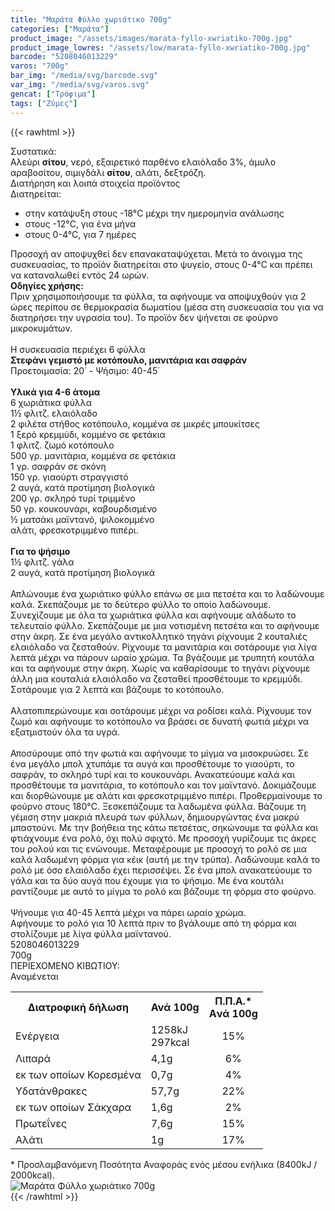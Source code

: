 ```yaml
---
title: "Μαράτα Φύλλο χωριάτικο 700g"
categories: ["Μαράτα"]
product_image: "/assets/images/marata-fyllo-xwriatiko-700g.jpg"
product_image_lowres: "/assets/low/marata-fyllo-xwriatiko-700g.jpg"
barcode: "5208046013229"
varos: "700g"
bar_img: "/media/svg/barcode.svg"
var_img: "/media/svg/varos.svg"
gencat: ["Τρόφιμα"]
tags: ["Ζύμες"]
---
```

{{< rawhtml >}}

<div class="sload265"><div class="product"><div id="sistatika">Συστατικά:</div><div class="alltext">Αλεύρι <b>σίτου</b>, νερό, εξαιρετικό παρθένο ελαιόλαδο 3%, άμυλο αραβοσίτου, σιμιγδάλι <b>σίτου</b>, αλάτι, δεξτρόζη.</div><div id="loipa">Διατήρηση και λοιπά στοιχεία προϊόντος</div><div class="alltext">Διατηρείται:<ul><li>στην κατάψυξη στους -18°C μέχρι την ημερομηνία ανάλωσης</li><li>στους -12°C, για ένα μήνα</li><li>στους 0-4°C, για 7 ημέρες</li></ul>Προσοχή αν αποψυχθεί δεν επανακαταψύχεται. Μετά το άνοιγμα της συσκευασίας, το προϊόν διατηρείται στο ψυγείο, στους 0-4°C και πρέπει να καταναλωθεί εντός 24 ωρών.</div><div class="sred sp15"><b>Οδηγίες χρήσης:</b><br>Πριν χρησιμοποιήσουμε τα φύλλα, τα αφήνουμε να αποψυχθούν για 2 ώρες περίπου σε θερμοκρασία δωματίου (µέσα στη συσκευασία του για να διατηρήσει την υγρασία του). Το προϊόν δεν ψήνεται σε φούρνο μικροκυμάτων.<br><br><div class="seee st333 sp10 sdt sfwb">Η συσκευασία περιέχει 6 φύλλα</div></div><div class="keno"></div><div class="s333 steee sp1015" style="font-weight:700">Στεφάνι γεμιστό με κοτόπουλο, μανιτάρια και σαφράν</div><div class="all2">Προετοιμασία: 20΄ - Ψήσιμο: 40-45΄<br><br><b>Υλικά για 4-6 άτομα</b><br>6 χωριάτικα φύλλα<br>1½ φλιτζ. ελαιόλαδο<br>2 φιλέτα στήθος κοτόπουλο, κομμένα σε μικρές μπουκίτσες<br>1 ξερό κρεμμύδι, κομμένο σε φετάκια<br>1 φλιτζ. ζωμό κοτόπουλο<br>500 γρ. μανιτάρια, κομμένα σε φετάκια<br>1 γρ. σαφράν σε σκόνη<br>150 γρ. γιαούρτι στραγγιστό<br>2 αυγά, κατά προτίμηση βιολογικά<br>200 γρ. σκληρό τυρί τριμμένο<br>50 γρ. κουκουνάρι, καβουρδισμένο<br>½ ματσάκι μαϊντανό, ψιλοκομμένο<br>αλάτι, φρεσκοτριμμένο πιπέρι.<br><br><b>Για το ψήσιμο</b><br>1½ φλιτζ. γάλα<br>2 αυγά, κατά προτίμηση βιολογικά<br><br>Απλώνουμε ένα χωριάτικο φύλλο επάνω σε μια πετσέτα και το λαδώνουμε καλά. Σκεπάζουμε με το δεύτερο φύλλο το οποίο λαδώνουμε. Συνεχίζουμε με όλα τα χωριάτικα φύλλα και αφήνουμε αλάδωτο το τελευταίο φύλλο. Σκεπάζουμε με μια νοτισμένη πετσέτα και το αφήνουμε στην άκρη. Σε ένα μεγάλο αντικολλητικό τηγάνι ρίχνουμε 2 κουταλιές ελαιόλαδο να ζεσταθούν. Ρίχνουμε τα μανιτάρια και σοτάρουμε για λίγα λεπτά μέχρι να πάρουν ωραίο χρώμα. Τα βγάζουμε με τρυπητή κουτάλα και τα αφήνουμε στην άκρη. Χωρίς να καθαρίσουμε το τηγάνι ρίχνουμε άλλη μια κουταλιά ελαιόλαδο να ζεσταθεί προσθέτουμε το κρεμμύδι. Σοτάρουμε για 2 λεπτά και βάζουμε το κοτόπουλο.<br><br>Αλατοπιπερώνουμε και σοτάρουμε μέχρι να ροδίσει καλά. Ρίχνουμε τον ζωμό και αφήνουμε το κοτόπουλο να βράσει σε δυνατή φωτιά μέχρι να εξατμιστούν όλα τα υγρά.<br><br>Αποσύρουμε από την φωτιά και αφήνουμε το μίγμα να μισοκρυώσει. Σε ένα μεγάλο μπολ χτυπάμε τα αυγά και προσθέτουμε το γιαούρτι, το σαφράν, το σκληρό τυρί και το κουκουνάρι. Ανακατεύουμε καλά και προσθέτουμε τα μανιτάρια, το κοτόπουλο και τον μαϊντανό. Δοκιμάζουμε και διορθώνουμε με αλάτι και φρεσκοτριμμένο πιπέρι. Προθερμαίνουμε το φούρνο στους 180°C. Ξεσκεπάζουμε τα λαδωμένα φύλλα. Βάζουμε τη γέμιση στην μακριά πλευρά των φύλλων, δημιουργώντας ένα μακρύ μπαστούνι. Με την βοήθεια της κάτω πετσέτας, σηκώνουμε τα φύλλα και φτιάχνουμε ένα ρολό, όχι πολύ σφιχτό. Με προσοχή γυρίζουμε τις άκρες του ρολού και τις ενώνουμε. Μεταφέρουμε με προσοχή το ρολό σε μια καλά λαδωμένη φόρμα για κέικ (αυτή με την τρύπα). Λαδώνουμε καλά το ρολό με όσο ελαιόλαδο έχει περισσέψει. Σε ένα μπολ ανακατεύουμε το γάλα και τα δύο αυγά που έχουμε για το ψήσιμο. Με ένα κουτάλι ραντίζουμε με αυτό το μίγμα το ρολό και βάζουμε τη φόρμα στο φούρνο.<br><br>Ψήνουμε για 40-45 λεπτά μέχρι να πάρει ωραίο χρώμα.<br>Αφήνουμε το ρολό για 10 λεπτά πριν το βγάλουμε από τη φόρμα και στολίζουμε με λίγα φύλλα μαϊντανού.</div><div class="keno"></div><div id="barcode"><div id="barimage1"></div><span id="bartext">5208046013229</span></div><div id="varos"><div id="varosimage1"></div><span id="varostext">700g</span></div><div id="kivotio">ΠΕΡΙΕΧΟΜΕΝΟ ΚΙΒΩΤΙΟΥ:<br>Αναμένεται</div><div class="tabout"><table id="diatable"><tbody><tr><th>Διατροφική δήλωση</th><th>Ανά 100g</th><th>Π.Π.Α.*<br>Aνά 100g</th></tr><tr><td class="texr2">Ενέργεια</td><td class="texr">1258kJ<br>297kcal</td><td class="texr" style="text-align:center">15%</td></tr><tr><td class="texr2">Λιπαρά</td><td class="texr">4,1g</td><td class="texr" style="text-align:center">6%</td></tr><tr><td class="gray">εκ των οποίων Κορεσµένα</td><td class="gray2">0,7g</td><td class="gray2" style="text-align:center">4%</td></tr><tr><td class="texr2">Yδατάνθρακες</td><td class="texr">57,7g</td><td class="texr" style="text-align:center">22%</td></tr><tr><td class="gray">εκ των οποίων Σάκχαρα</td><td class="gray2">1,6g</td><td class="gray2" style="text-align:center">2%</td></tr><tr><td class="texr2">Πρωτεΐνες</td><td class="texr">7,6g</td><td class="texr" style="text-align:center">15%</td></tr><tr><td class="texr2">Αλάτι</td><td class="texr">1g</td><td class="texr" style="text-align:center">17%</td></tr></tbody></table></div><div class="alltext">* Προσλαμβανόμενη Ποσότητα Αναφοράς ενός μέσου ενήλικα (8400kJ / 2000kcal).</div><div class="pimg"><img alt="Μαράτα Φύλλο χωριάτικο 700g" title="Μαράτα Φύλλο χωριάτικο 700g" src="/assets/images/marata-fyllo-xwriatiko-700g.jpg"></div></div></div>
{{< /rawhtml >}}


